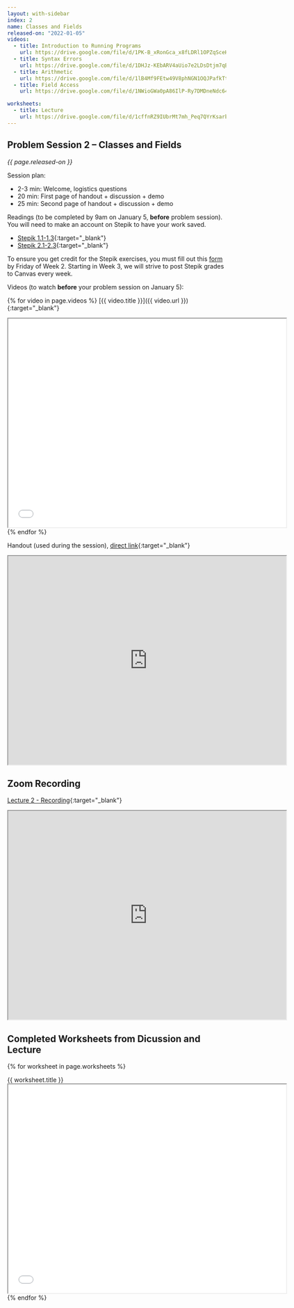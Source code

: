 ```yaml
---
layout: with-sidebar
index: 2
name: Classes and Fields
released-on: "2022-01-05"
videos:
  - title: Introduction to Running Programs
    url: https://drive.google.com/file/d/1PK-B_xRonGca_x8fLDRl1OPZqSceHk5x
  - title: Syntax Errors
    url: https://drive.google.com/file/d/1DHJz-KEbARV4aUio7e2LDsDtjm7qB_YO
  - title: Arithmetic
    url: https://drive.google.com/file/d/1lB4Mf9FEtw49V8phNGN1OQJPafkTtkt0
  - title: Field Access
    url: https://drive.google.com/file/d/1NWioGWa0pA86IlP-Ry7DMDneNdc64xXX

worksheets:
  - title: Lecture
    url: https://drive.google.com/file/d/1cffnRZ9IUbrMt7mh_Peq7QYrKsarby_H
---
```

## Problem Session 2 – Classes and Fields

_{{ page.released-on }}_

Session plan:
- 2-3 min: Welcome, logistics questions
- 20 min: First page of handout + discussion + demo
- 25 min: Second page of handout + discussion + demo

Readings (to be completed by 9am on January 5, **before** problem session). You will
need to make an account on Stepik to have your work saved.
- [Stepik 1.1-1.3](https://stepik.org/lesson/559661/step/1?unit=553721){:target="_blank"}
- [Stepik 2.1-2.3](https://stepik.org/lesson/571216/step/1?unit=565754){:target="_blank"}

To ensure you get credit for the Stepik exercises, you must fill out this [form](https://forms.gle/4MqJwT7R2YiM2nLE9)
by Friday of Week 2. Starting in Week 3, we will strive to post Stepik grades to Canvas every week.

Videos (to watch **before** your problem session on January 5):

{% for video in page.videos %}
[{{ video.title }}]({{ video.url }}){:target="_blank"}

<iframe src="{{ video.url }}/preview" width="640" height="480" allow="autoplay"></iframe>
{% endfor %}

Handout (used during the session), [direct link](https://drive.google.com/file/d/1c24cFNcp6_uGf5bbRRSPkaY_DKmEs6zh/preview){:target="_blank"}

<iframe src="https://drive.google.com/file/d/1c24cFNcp6_uGf5bbRRSPkaY_DKmEs6zh/preview" width="640" height="480" allow="autoplay"></iframe>

## Zoom Recording

[Lecture 2 - Recording](https://drive.google.com/file/d/1dFl6Kx7E9ZKaCOCdCPiF30DhwTreUw3l){:target="_blank"}

<iframe src="https://drive.google.com/file/d/1dFl6Kx7E9ZKaCOCdCPiF30DhwTreUw3l/preview" width="640" height="480" allow="autoplay"></iframe>

## Completed Worksheets from Dicussion and Lecture

{% for worksheet in page.worksheets %}
<div class="worksheetBox">
{{ worksheet.title }}
<br>
<iframe src="{{ worksheet.url }}/preview" width="640" height="480" allow="autoplay"></iframe>
</div>
{% endfor %}
